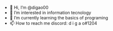 - 👋 Hi, I’m @digao00
- 👀 I’m interested in information tecnology
- 🌱 I’m currently learning the basics of programing
- 📫 How to reach me discord: d i g a o#1204

<!---
digao00/digao00 is a ✨ special ✨ repository because its `README.md` (this file) appears on your GitHub profile.
You can click the Preview link to take a look at your changes.
--->
